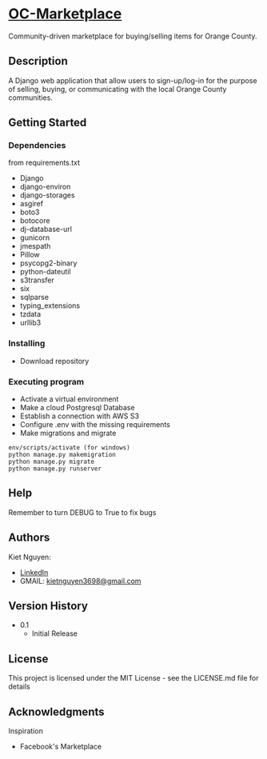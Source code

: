 # [OC-Marketplace](https://oc-marketplace-django.onrender.com)

Community-driven marketplace for buying/selling items for Orange County.

## Description

A Django web application that allow users to sign-up/log-in for the purpose of selling, buying, or communicating with the local Orange County communities. 

## Getting Started

### Dependencies

from requirements.txt
* Django
* django-environ
* django-storages
* asgiref
* boto3
* botocore
* dj-database-url
* gunicorn
* jmespath
* Pillow
* psycopg2-binary
* python-dateutil
* s3transfer
* six
* sqlparse
* typing_extensions
* tzdata
* urllib3

### Installing

* Download repository

### Executing program

* Activate a virtual environment 
* Make a cloud Postgresql Database
* Establish a connection with AWS S3
* Configure .env with the missing requirements
* Make migrations and migrate
```
env/scripts/activate (for windows)
python manage.py makemigration
python manage.py migrate
python manage.py runserver
```

## Help

Remember to turn DEBUG to True to fix bugs

## Authors

Kiet Nguyen: 
* [LinkedIn](https://www.linkedin.com/in/kiet-nguyen-232458276/) 
* GMAIL: kietnguyen3698@gmail.com

## Version History
* 0.1
    * Initial Release

## License

This project is licensed under the MIT License - see the LICENSE.md file for details

## Acknowledgments

Inspiration
* Facebook's Marketplace
